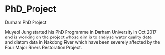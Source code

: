 # PhD_Project
Durham PhD Project

Muyeol Jung started his PhD Programme in Durham University in Oct 2017 and is working on the project whose aim is to analyse water quality data and diatom data in Nakdong River which have been severely affected by the Four Major Rivers Restoration Project.
